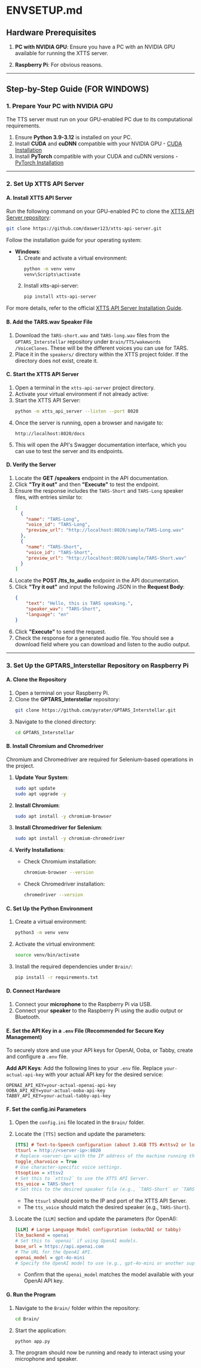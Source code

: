 # ENVSETUP.md

## Hardware Prerequisites

1. **PC with NVIDIA GPU**: Ensure you have a PC with an NVIDIA GPU available for running the XTTS server.

2. **Raspberry Pi**: For obvious reasons.

---

## Step-by-Step Guide (FOR WINDOWS)

### 1. Prepare Your PC with NVIDIA GPU
The TTS server must run on your GPU-enabled PC due to its computational requirements.

1. Ensure **Python 3.9-3.12** is installed on your PC.
2. Install **CUDA** and **cuDNN** compatible with your NVIDIA GPU - [CUDA Installation](https://www.youtube.com/watch?v=krAUwYslS8E)
3. Install **PyTorch** compatible with your CUDA and cuDNN versions - [PyTorch Installation](https://pytorch.org/get-started/locally/)

---

### 2. Set Up XTTS API Server

#### A. Install XTTS API Server
Run the following command on your GPU-enabled PC to clone the [XTTS API Server repository](https://github.com/daswer123/xtts-api-server):

```bash
git clone https://github.com/daswer123/xtts-api-server.git
```

Follow the installation guide for your operating system:
- **Windows**:
  1. Create and activate a virtual environment:
     ```bash
     python -m venv venv
     venv\Scripts\activate
     ```
  2. Install xtts-api-server:
     ```bash
     pip install xtts-api-server
     ```

For more details, refer to the official [XTTS API Server Installation Guide](https://github.com/daswer123/xtts-api-server/tree/main).

#### B. Add the TARS.wav Speaker File
1. Download the `TARS-short.wav` and `TARS-long.wav` files from the `GPTARS_Interstellar` repository under `Brain/TTS/wakewords
/VoiceClones`. These will be the different voices you can use for TARS.
2. Place it in the `speakers/` directory within the XTTS project folder. If the directory does not exist, create it.

#### C. Start the XTTS API Server
1. Open a terminal in the `xtts-api-server` project directory.
2. Activate your virtual environment if not already active:
3. Start the XTTS API Server:
   ```bash
   python -m xtts_api_server --listen --port 8020
   ```
4. Once the server is running, open a browser and navigate to:
   ```
   http://localhost:8020/docs
   ```
5. This will open the API's Swagger documentation interface, which you can use to test the server and its endpoints.

#### D. Verify the Server
1. Locate the **GET /speakers** endpoint in the API documentation.
2. Click **"Try it out"** and then **"Execute"** to test the endpoint.
3. Ensure the response includes the `TARS-Short` and `TARS-Long` speaker files, with entries similar to:
   ```json
   [
     {
       "name": "TARS-Long",
       "voice_id": "TARS-Long",
       "preview_url": "http://localhost:8020/sample/TARS-Long.wav"
     },
     {
       "name": "TARS-Short",
       "voice_id": "TARS-Short",
       "preview_url": "http://localhost:8020/sample/TARS-Short.wav"
     }
   ]
   ```
4. Locate the **POST /tts_to_audio** endpoint in the API documentation.
5. Click **"Try it out"** and input the following JSON in the **Request Body**:
   ```json
   {
       "text": "Hello, this is TARS speaking.",
       "speaker_wav": "TARS-Short",
       "language": "en"
   }
   ```
6. Click **"Execute"** to send the request.
7. Check the response for a generated audio file. You should see a download field where you can download and listen to the audio output.

---

### 3. Set Up the GPTARS_Interstellar Repository on Raspberry Pi

#### A. Clone the Repository
1. Open a terminal on your Raspberry Pi.
2. Clone the **GPTARS_Interstellar** repository:
   ```bash
   git clone https://github.com/pyrater/GPTARS_Interstellar.git
   ```
3. Navigate to the cloned directory:
   ```bash
   cd GPTARS_Interstellar
   ```

#### B. Install Chromium and Chromedriver
Chromium and Chromedriver are required for Selenium-based operations in the project.

1. **Update Your System**:
   ```bash
   sudo apt update
   sudo apt upgrade -y
   ```

2. **Install Chromium**:
   ```bash
   sudo apt install -y chromium-browser
   ```

3. **Install Chromedriver for Selenium**:
   ```bash
   sudo apt install -y chromium-chromedriver
   ```

4. **Verify Installations**:

   - Check Chromium installation:
     ```bash
     chromium-browser --version
     ```
   - Check Chromedriver installation:
     ```bash
     chromedriver --version
     ```

#### C. Set Up the Python Environment

1. Create a virtual environment:
   ```bash
   python3 -m venv venv
   ```
2. Activate the virtual environment:
   ```bash
   source venv/bin/activate
   ```
3. Install the required dependencies under `Brain/`:
   ```bash
   pip install -r requirements.txt
   ```

#### D. Connect Hardware

1. Connect your **microphone** to the Raspberry Pi via USB.
2. Connect your **speaker** to the Raspberry Pi using the audio output or Bluetooth.

#### E. Set the API Key in a `.env` File (Recommended for Secure Key Management)

To securely store and use your API keys for OpenAI, Ooba, or Tabby, create and configure a `.env` file.

**Add API Keys**:
   Add the following lines to your `.env` file. Replace `your-actual-api-key` with your actual API key for the desired service:
   ```env
   OPENAI_API_KEY=your-actual-openai-api-key
   OOBA_API_KEY=your-actual-ooba-api-key
   TABBY_API_KEY=your-actual-tabby-api-key
   ```

#### F. Set the config.ini Parameters 

1. Open the `config.ini` file located in the `Brain/` folder.

2. Locate the `[TTS]` section and update the parameters:
   ```ini
   [TTS] # Text-to-Speech configuration (about 3.4GB TTS #xttsv2 or local or TARS)
   ttsurl = http://<server-ip>:8020
   # Replace <server-ip> with the IP address of the machine running the XTTS API Server (e.g., 192.168.2.20).
   toggle_charvoice = True
   # Use character-specific voice settings.
   ttsoption = xttsv2
   # Set this to `xttsv2` to use the XTTS API Server.
   tts_voice = TARS-Short
   # Set this to the desired speaker file (e.g., `TARS-Short` or `TARS-Long`).
   ```
   - The `ttsurl` should point to the IP and port of the XTTS API Server.
   - The `tts_voice` should match the desired speaker (e.g., `TARS-Short`).

3. Locate the `[LLM]` section and update the parameters (for OpenAI):
   ```ini
   [LLM] # Large Language Model configuration (ooba/OAI or tabby)
   llm_backend = openai
   # Set this to `openai` if using OpenAI models.
   base_url = https://api.openai.com
   # The URL for the OpenAI API.
   openai_model = gpt-4o-mini
   # Specify the OpenAI model to use (e.g., gpt-4o-mini or another supported model).
   ```
   - Confirm that the `openai_model` matches the model available with your OpenAI API key.

#### G. Run the Program
1. Navigate to the `Brain/` folder within the repository:
   ```bash
   cd Brain/
   ```
2. Start the application:
   ```bash
   python app.py
   ```
3. The program should now be running and ready to interact using your microphone and speaker.